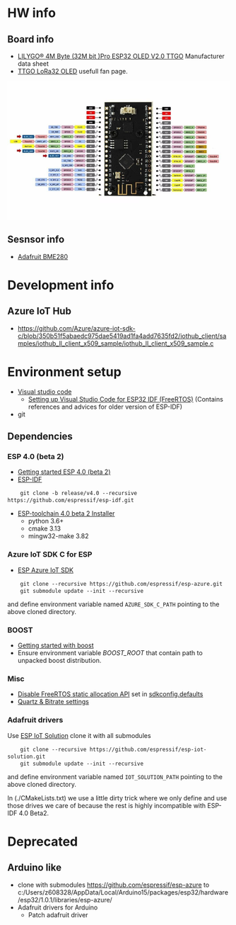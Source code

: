 # HW info

## Board info
- [LILYGO® 4M Byte (32M bit )Pro ESP32 OLED V2.0 TTGO](http://www.lilygo.cn/prod_view.aspx?TypeId=50032&Id=1152) Manufacturer data sheet
- [TTGO LoRa32 OLED](https://hackaday.io/project/27791-esp32-lora-oled-module) usefull fan page.

![](./Lilygo-TTGO-wiring.jpg)

## Sesnsor info
- [Adafruit BME280](https://cdn-shop.adafruit.com/datasheets/BST-BME280_DS001-10.pdf)

# Development info

## Azure IoT Hub
- https://github.com/Azure/azure-iot-sdk-c/blob/350b51f5abaedc975dae5419ad1fa4add7635fd2/iothub_client/samples/iothub_ll_client_x509_sample/iothub_ll_client_x509_sample.c

# Environment setup
- [Visual studio code](https://code.visualstudio.com/)
  - [Setting up Visual Studio Code for ESP32 IDF (FreeRTOS)](https://github.com/Deous/VSC-Guide-for-esp32) (Contains references and advices for older version of ESP-IDF)
- git

## Dependencies

### ESP 4.0 (beta 2)
- [Getting started ESP 4.0 (beta 2)](https://docs.espressif.com/projects/esp-idf/en/v4.0-beta2/get-started/index.html)
- [ESP-IDF](https://github.com/espressif/esp-idf)
```
    git clone -b release/v4.0 --recursive https://github.com/espressif/esp-idf.git
```
- [ESP-toolchain 4.0 beta 2 Installer](https://docs.espressif.com/projects/esp-idf/en/v4.0-beta2/get-started/windows-setup.html)
  - python 3.6+
  - cmake 3.13
  - mingw32-make 3.82

### Azure IoT SDK C for ESP
- [ESP Azure IoT SDK](https://github.com/espressif/esp-azure)
```
    git clone --recursive https://github.com/espressif/esp-azure.git
    git submodule update --init --recursive
```
and define environment variable named `AZURE_SDK_C_PATH` pointing to the above cloned directory.

### BOOST
- [Getting started with boost](https://www.boost.org/doc/libs/1_71_0/more/getting_started/windows.html)
- Ensure environment variable *BOOST_ROOT* that contain path to unpacked boost distribution.

### Misc

- [Disable FreeRTOS static allocation API](https://esp32.com/viewtopic.php?t=3504) set in [sdkconfig.defaults](sdkconfig.defaults)
- [Quartz & Bitrate settings](https://docs.espressif.com/projects/esp-idf/en/latest/get-started/index.html#get-started-connect)

### Adafruit drivers
Use [ESP IoT Solution](https://github.com/espressif/esp-iot-solution/) clone it with all submodules
```
    git clone --recursive https://github.com/espressif/esp-iot-solution.git
    git submodule update --init --recursive
```
and define environment variable named `IOT_SOLUTION_PATH` pointing to the above cloned directory.

In (./CMakeLists.txt) we use a little dirty trick where we only define and use those drives we care of because the rest is highly incompatible with ESP-IDF 4.0 Beta2.

# Deprecated

## Arduino like
- clone with submodules https://github.com/espressif/esp-azure to c:/Users/z608328/AppData/Local/Arduino15/packages/esp32/hardware/esp32/1.0.1/libraries/esp-azure/
- Adafruit drivers for Arduino
  - Patch adafruit driver

